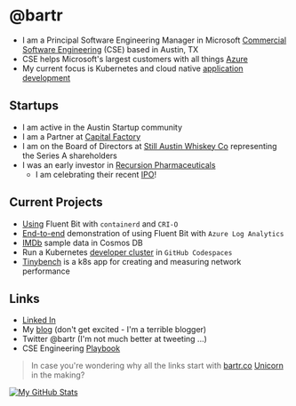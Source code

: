 # @bartr

- I am a Principal Software Engineering Manager in Microsoft [Commercial Software Engineering](https://bartr.co/cse) (CSE) based in Austin, TX
- CSE helps Microsoft's largest customers with all things [Azure](https://bartr.co/azure)
- My current focus is Kubernetes and cloud native [application development](https://bartr.co/devblogs)

## Startups

- I am active in the Austin Startup community
- I am a Partner at [Capital Factory](https://bartr.co/cf)
- I am on the Board of Directors at [Still Austin Whiskey Co](https://bartr.co/still) representing the Series A shareholders
- I was an early investor in [Recursion Pharmaceuticals](https://bartr.co/rxrx)
  - I am celebrating their recent [IPO](https://bartr.co/rxrx-ipo)!

## Current Projects

- [Using](https://bartr.co/blog/fb-cri) Fluent Bit with `containerd` and `CRI-O`
- [End-to-end](https://bartr.co/blog/fbla) demonstration of using Fluent Bit with `Azure Log Analytics`
- [IMDb](https://bartr.co/blog/imdb) sample data in Cosmos DB
- Run a Kubernetes [developer cluster](https://bartr.co/akdc-kind) in `GitHub Codespaces`
- [Tinybench](https://bartr.co/tinybench) is a k8s app for creating and measuring network performance

## Links

- [Linked In](https://bartr.co/linkedin)
- My [blog](https://bartr.co/blog) (don't get excited - I'm a terrible blogger)
- Twitter @bartr (I'm not much better at tweeting ...)
- CSE Engineering [Playbook](https://bartr.co/playbook)

> In case you're wondering why all the links start with [bartr.co](https://bartr.co)  [Unicorn](https://bartr.co/blog/tech) in the making?

[![My GitHub Stats](https://github-readme-stats.vercel.app/api?username=bartr)](https://github.com/bartr/bartr)
